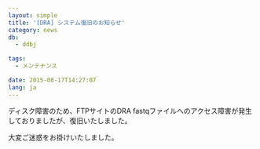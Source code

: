 ```yaml
---
layout: simple
title: '[DRA] システム復旧のお知らせ'
category: news
db:
  - ddbj

tags:
  - メンテナンス

date: 2015-08-17T14:27:07
lang: ja
---
```


<p>ディスク障害のため、FTPサイトのDRA fastqファイルへのアクセス障害が発生しておりましたが、復旧いたしました。</p>

<p>大変ご迷惑をお掛けいたしました。</p>
